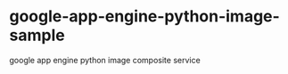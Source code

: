 google-app-engine-python-image-sample
=====================================

google app engine python image composite service
